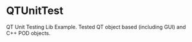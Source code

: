 # QTUnitTest
QT Unit Testing Lib Example. Tested QT object based (including GUI) and C++ POD objects.
